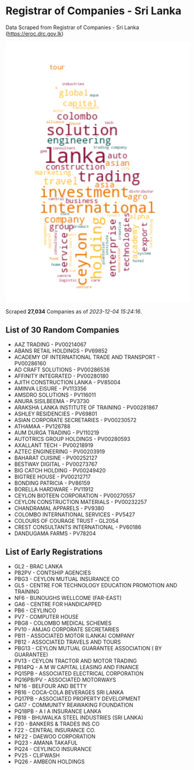 # Registrar of Companies - Sri Lanka

Data Scraped from Registrar of Companies - Sri Lanka (https://eroc.drc.gov.lk)

![word-cloud](data/word_cloud.png)

Scraped **27,034** Companies as of *2023-12-04 15:24:16*.

## List of 30 Random Companies

* AAZ TRADING - PV00214067
* ABANS RETAIL HOLDINGS  - PV69852
* ACADEMY OF INTERNATIONAL TRADE AND TRANSPORT - PV00286160
* AD CRAFT SOLUTIONS - PV00286536
* AFFINITY INTEGRATED - PV00280180
* AJITH CONSTRUCTION LANKA - PV85004
* AMINVA LEISURE - PV113356
* AMSDRO SOLUTIONS - PV116011
* ANURA SISILBEEMA - PV3730
* ARAKSHA LANKA INSTITUTE OF TRAINING - PV00281867
* ASHLEY RESIDENCIES - PV69801
* ASIAN CORPORATE SECRETARIES - PV00230572
* ATHAMAA - PV126788
* AUM DURGA TRADING - PV110219
* AUTOTRICS GROUP HOLDINGS - PV00280593
* AXALLANT TECH - PV00218919
* AZTEC ENGINEERING - PV00203919
* BAHARAT CUISINE - PV00252127
* BESTWAY DIGITAL - PV00273767
* BIG CATCH HOLDING - PV00249420
* BIGTREE HOUSE - PV00212717
* BONDING PATRICIA - PV86159
* BORELLA HARDWARE - PV11912
* CEYLON BIOTEEN CORPORATION - PV00270557
* CEYLON CONSTRUCTION MATERIALS - PV00232257
* CHANDRAMAL APPARELS - PV9380
* COLOMBO INTERNATIONAL SERVICES - PV5427
* COLOURS OF COURAGE TRUST - GL2054
* CREST CONSULTANTS INTERNATIONAL - PV60186
* DANDUGAMA FARMS - PV78204

## List of Early Registrations

* GL2 - BRAC LANKA 
* PB2PV - CONTSHIP AGENCIES 
* PBG3 - CEYLON MUTUAL INSURANCE CO 
* GL5 - CENTRE FOR TECHNOLOGY EDUCATION PROMOTION AND TRAINING 
* NF6 - BUNOUGHS WELLCOME (FAR-EAST) 
* GA6 - CENTRE FOR HANDICAPPED 
* PB6 - CEYLINCO 
* PV7 - COMPUTER HOUSE 
* PBG8 - COLOMBO MEDICAL SCHEMES 
* PV10 - AMJAG CORPORATE SECRETARIES 
* PB11 - ASSOCIATED MOTOR (LANKA) COMPANY 
* PB12 - ASSOCIATED TRAVELS AND TOURS 
* PBG13 - CEYLON MUTUAL GUARANTEE ASSOCIATION ( BY GUARANTEE) 
* PV13 - CEYLON TRACTOR AND MOTOR TRADING 
* PB14PQ - A M W CAPITAL LEASING AND FINANCE 
* PQ15PB - ASSOCIATED ELECTRICAL CORPORATION 
* PQ16PB/PV - ASSOCIATED MOTORWAYS 
* NF16 - BELFOUR AND BETTY 
* PB16 - COCA-COLA BEVERAGES SRI LANKA 
* PQ17PB - ASSOCIATED PROPERTY DEVELOPMENT 
* GA17 - COMMUNITY REAWAKING FOUNDATION 
* PQ18PB - A I A INSURANCE LANKA 
* PB18 - BHUWALKA STEEL INDUSTRIES (SRI LANKA) 
* F20 - BANKERS & TRADES INS CO 
* F22 - CENTRAL INSURANCE CO. 
* NF22 - DAEWOO CORPORATION 
* PQ23 - AMANA TAKAFUL 
* PQ24 - CEYLINCO INSURANCE 
* PV25 - CLIFWASH 
* PQ26 - AMBEON HOLDINGS 